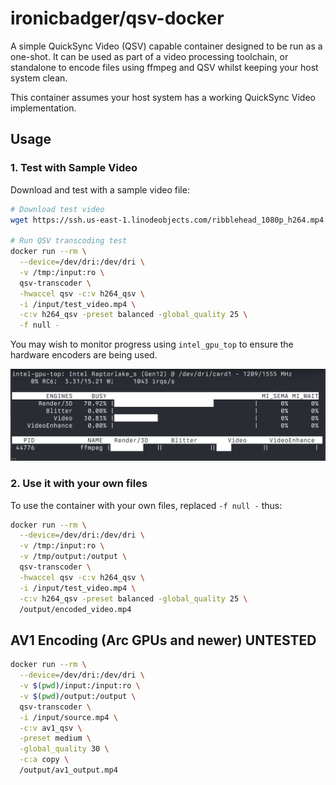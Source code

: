 # ironicbadger/qsv-docker

A simple QuickSync Video (QSV) capable container designed to be run as a one-shot. It can be used as part of a video processing toolchain, or standalone to encode files using ffmpeg and QSV whilst keeping your host system clean.

This container assumes your host system has a working QuickSync Video implementation.

## Usage

### 1. Test with Sample Video

Download and test with a sample video file:

```bash
# Download test video
wget https://ssh.us-east-1.linodeobjects.com/ribblehead_1080p_h264.mp4 -O /tmp/test_video.mp4

# Run QSV transcoding test
docker run --rm \
  --device=/dev/dri:/dev/dri \
  -v /tmp:/input:ro \
  qsv-transcoder \
  -hwaccel qsv -c:v h264_qsv \
  -i /input/test_video.mp4 \
  -c:v h264_qsv -preset balanced -global_quality 25 \
  -f null -
```

You may wish to monitor progress using `intel_gpu_top` to ensure the hardware encoders are being used.

![intel_gpu_top example](intel_gpu_top.png)

### 2. Use it with your own files

To use the container with your own files, replaced `-f null -` thus:

```bash
docker run --rm \
  --device=/dev/dri:/dev/dri \
  -v /tmp:/input:ro \
  -v /tmp/output:/output \
  qsv-transcoder \
  -hwaccel qsv -c:v h264_qsv \
  -i /input/test_video.mp4 \
  -c:v h264_qsv -preset balanced -global_quality 25 \
  /output/encoded_video.mp4
```

## AV1 Encoding (Arc GPUs and newer) UNTESTED

```bash
docker run --rm \
  --device=/dev/dri:/dev/dri \
  -v $(pwd)/input:/input:ro \
  -v $(pwd)/output:/output \
  qsv-transcoder \
  -i /input/source.mp4 \
  -c:v av1_qsv \
  -preset medium \
  -global_quality 30 \
  -c:a copy \
  /output/av1_output.mp4
```